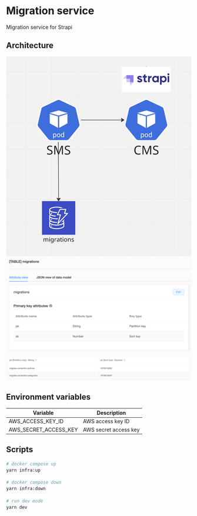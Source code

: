 # Migration service

Migration service for Strapi

## Architecture

![image architecture](./design/architecture.png)
![image data model](./design/data-model.png)
![image sample data](./design/sample-data.png)

## Environment variables

| Variable              | Description           |
| --------------------- | --------------------- |
| AWS_ACCESS_KEY_ID     | AWS access key ID     |
| AWS_SECRET_ACCESS_KEY | AWS secret access key |

## Scripts

```bash
# docker compose up
yarn infra:up

# docker compose down
yarn infra:down

# run dev mode
yarn dev
```
